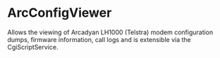 # ArcConfigViewer
Allows the viewing of Arcadyan LH1000 (Telstra) modem configuration dumps, firmware information, call logs and is extensible via the CgiScriptService.
